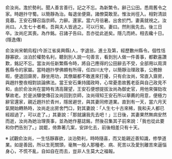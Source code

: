 俞汝尚。澹於勢利。聞人善言善行。記之不忘。為新繁令。辭己公田。悉周舊令之家。時趙抃守蜀。以簡靜為治。每退坐便齋。諸僚莫敢至。惟汝尚徑入。相對清談竟暮。王安石驛召詣京師。力辭。還家。當六月徂暑。出舍於門。妻黃就視之。汝尚曰。人生七十者希。吾與夫人皆過之。可以行矣。妻曰。然則我先去。後三日卒。汝尚庀其喪。為作銘。召諸子告曰。吾亦從此逝矣。隱几而終。相去纔十日。(隱逸傳) 

俞汝尚宋朝烏程(今浙江省吳興縣)人，字退翁，進士及第，經歷數州縣令。個性恬靜寡欲，淡泊於權勢名利，聽到別人說一句善言，看到別人做一件善事，都歡喜讚歎，銘記不忘。當汝尚任新繁縣令時，將自己應得的公田辭去不受，全部用以周濟舊縣令的家屬。當時趙抃學佛頗有所得，任四川太守，以簡靜治理政事，公務餘暇，便退回齋房，靜坐用功，其僚屬都不敢進來打擾，只有俞汝尚，常直入齋房，與趙抃整夜相對談論佛法。當王安石秉持國政時，心常憂患故舊老臣與自己政見不和，由於俞汝尚在當時有清高聲望，王安石便想提拔汝尚為御史官，用他來彈劾攻擊故老。於是派驛使傳召汝尚回到京師，汝尚得知王安石所以舉薦的用意，便極力辭官還家，親近趙抃於青州，隱居避世，與其妻同修道業。直到有一天，當六月天氣開始轉熱時，汝尚走出房舍門口，對其妻說：「人生七十古來稀，我和夫人都已經超過了，可以走了。」其妻說：「那就讓我先去吧！」三日後，其妻果然無病安然而逝，汝尚為她治理喪事，並為她作墓誌銘，然後召集其子前來說：「我也從此要和你們告別了。」說罷，倚靠著几案，安詳化去，前後相差只有十天。 

※ 試觀俞汝尚，一生恬靜寡欲，淡泊勢利，時時隨喜，而又能親近善知識，修學道業。如是善因，所以生死關頭，毫無一般人那種老、病、死苦以及愛別離苦來逼惱身心，不慌不亂，自如自在而去，豈非人生莫大之福報。

